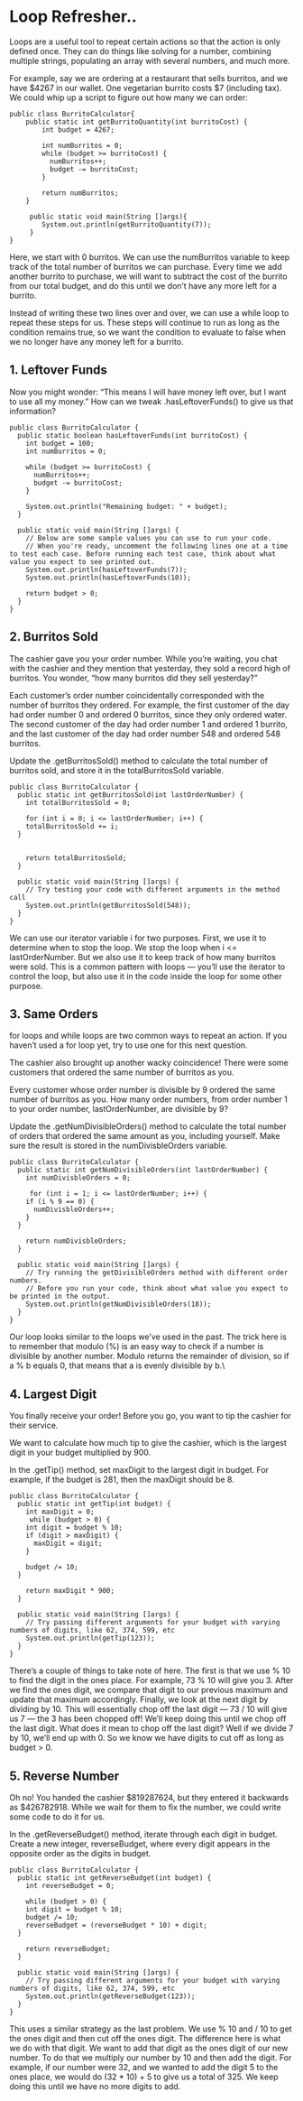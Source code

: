 # Loop Refresher..

Loops are a useful tool to repeat certain actions so that the action is only defined once. They can do things like solving for a number, combining multiple strings, populating an array with several numbers, and much more.

For example, say we are ordering at a restaurant that sells burritos, and we have $4267 in our wallet. One vegetarian burrito costs $7 (including tax). We could whip up a script to figure out how many we can order:

```
public class BurritoCalculator{
    public static int getBurritoQuantity(int burritoCost) {
        int budget = 4267;

        int numBurritos = 0;
        while (budget >= burritoCost) {
          numBurritos++;
          budget -= burritoCost;
        }
        
        return numBurritos;
    }
    
     public static void main(String []args){
        System.out.println(getBurritoQuantity(7));
     }
}
```

Here, we start with 0 burritos. We can use the numBurritos variable to keep track of the total number of burritos we can purchase. Every time we add another burrito to purchase, we will want to subtract the cost of the burrito from our total budget, and do this until we don’t have any more left for a burrito.

Instead of writing these two lines over and over, we can use a while loop to repeat these steps for us. These steps will continue to run as long as the condition remains true, so we want the condition to evaluate to false when we no longer have any money left for a burrito.

## 1. Leftover Funds
Now you might wonder: “This means I will have money left over, but I want to use all my money.” How can we tweak .hasLeftoverFunds() to give us that information?

```
public class BurritoCalculator {
  public static boolean hasLeftoverFunds(int burritoCost) {
    int budget = 100;
    int numBurritos = 0;
    
    while (budget >= burritoCost) {
      numBurritos++;
      budget -= burritoCost;
    }

    System.out.println("Remaining budget: " + budget);
  }
    
  public static void main(String []args) {
    // Below are some sample values you can use to run your code.
    // When you're ready, uncomment the following lines one at a time to test each case. Before running each test case, think about what value you expect to see printed out.
    System.out.println(hasLeftoverFunds(7));
    System.out.println(hasLeftoverFunds(10));

    return budget > 0;
  }
}
```

## 2. Burritos Sold
The cashier gave you your order number. While you’re waiting, you chat with the cashier and they mention that yesterday, they sold a record high of burritos. You wonder, “how many burritos did they sell yesterday?”

Each customer’s order number coincidentally corresponded with the number of burritos they ordered. For example, the first customer of the day had order number 0 and ordered 0 burritos, since they only ordered water. The second customer of the day had order number 1 and ordered 1 burrito, and the last customer of the day had order number 548 and ordered 548 burritos.

Update the .getBurritosSold() method to calculate the total number of burritos sold, and store it in the totalBurritosSold variable.

```
public class BurritoCalculator {
  public static int getBurritosSold(int lastOrderNumber) {
    int totalBurritosSold = 0;

    for (int i = 0; i <= lastOrderNumber; i++) {
    totalBurritosSold += i;
  }

        
    return totalBurritosSold;
  }
    
  public static void main(String []args) {
    // Try testing your code with different arguments in the method call
    System.out.println(getBurritosSold(548));
  }
}
```

We can use our iterator variable i for two purposes. First, we use it to determine when to stop the loop. We stop the loop when i <= lastOrderNumber. But we also use it to keep track of how many burritos were sold. This is a common pattern with loops — you’ll use the iterator to control the loop, but also use it in the code inside the loop for some other purpose.

## 3. Same Orders
for loops and while loops are two common ways to repeat an action. If you haven’t used a for loop yet, try to use one for this next question.

The cashier also brought up another wacky coincidence! There were some customers that ordered the same number of burritos as you.

Every customer whose order number is divisible by 9 ordered the same number of burritos as you. How many order numbers, from order number 1 to your order number, lastOrderNumber, are divisible by 9?

Update the .getNumDivisibleOrders() method to calculate the total number of orders that ordered the same amount as you, including yourself. Make sure the result is stored in the numDivisbleOrders variable.

```
public class BurritoCalculator {
  public static int getNumDivisibleOrders(int lastOrderNumber) {
    int numDivisbleOrders = 0;

     for (int i = 1; i <= lastOrderNumber; i++) {
    if (i % 9 == 0) {
      numDivisbleOrders++;
    }
  }

    return numDivisbleOrders;
  }
  
  public static void main(String []args) {
    // Try running the getDivisibleOrders method with different order numbers.
    // Before you run your code, think about what value you expect to be printed in the output.
    System.out.println(getNumDivisibleOrders(18));
  }
}
```
Our loop looks similar to the loops we’ve used in the past. The trick here is to remember that modulo (%) is an easy way to check if a number is divisible by another number. Modulo returns the remainder of division, so if a % b equals 0, that means that a is evenly divisible by b.\

## 4. Largest Digit
You finally receive your order! Before you go, you want to tip the cashier for their service.

We want to calculate how much tip to give the cashier, which is the largest digit in your budget multiplied by 900.

In the .getTip() method, set maxDigit to the largest digit in budget. For example, if the budget is 281, then the maxDigit should be 8.
```
public class BurritoCalculator {
  public static int getTip(int budget) {
    int maxDigit = 0;
     while (budget > 0) {
    int digit = budget % 10;
    if (digit > maxDigit) {
      maxDigit = digit;
    }

    budget /= 10;
  }
        
    return maxDigit * 900;
  }
    
  public static void main(String []args) {
    // Try passing different arguments for your budget with varying numbers of digits, like 62, 374, 599, etc
    System.out.println(getTip(123));
  }
}

```
There’s a couple of things to take note of here. The first is that we use % 10 to find the digit in the ones place. For example, 73 % 10 will give you 3. After we find the ones digit, we compare that digit to our previous maximum and update that maximum accordingly. Finally, we look at the next digit by dividing by 10. This will essentially chop off the last digit — 73 / 10 will give us 7 — the 3 has been chopped off! We’ll keep doing this until we chop off the last digit. What does it mean to chop off the last digit? Well if we divide 7 by 10, we’ll end up with 0. So we know we have digits to cut off as long as budget > 0.

## 5. Reverse Number
Oh no! You handed the cashier $819287624, but they entered it backwards as $426782918. While we wait for them to fix the number, we could write some code to do it for us.

In the .getReverseBudget() method, iterate through each digit in budget. Create a new integer, reverseBudget, where every digit appears in the opposite order as the digits in budget.
```
public class BurritoCalculator {
  public static int getReverseBudget(int budget) {
    int reverseBudget = 0;

    while (budget > 0) {
    int digit = budget % 10;
    budget /= 10;
    reverseBudget = (reverseBudget * 10) + digit;
  }
        
    return reverseBudget;
  }
    
  public static void main(String []args) {
    // Try passing different arguments for your budget with varying numbers of digits, like 62, 374, 599, etc
    System.out.println(getReverseBudget(123));
  }
}
```

This uses a similar strategy as the last problem. We use % 10 and / 10 to get the ones digit and then cut off the ones digit. The difference here is what we do with that digit. We want to add that digit as the ones digit of our new number. To do that we multiply our number by 10 and then add the digit. For example, if our number were 32, and we wanted to add the digit 5 to the ones place, we would do (32 * 10) + 5 to give us a total of 325. We keep doing this until we have no more digits to add.
